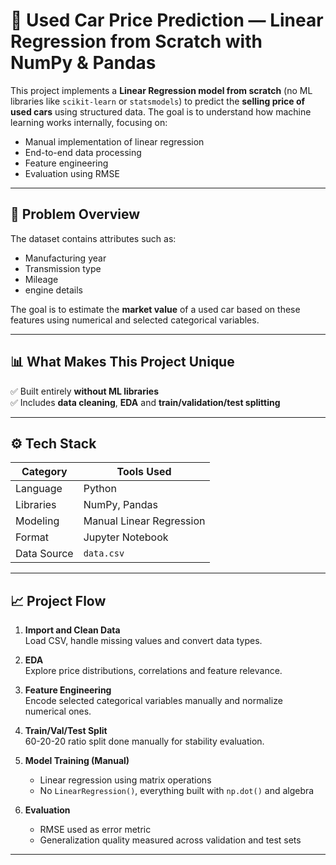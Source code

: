 # 🚗 Used Car Price Prediction — Linear Regression from Scratch with NumPy & Pandas

This project implements a **Linear Regression model from scratch** (no ML libraries like `scikit-learn` or `statsmodels`) 
to predict the **selling price of used cars** using structured data. The goal is to understand how machine learning works 
internally, focusing on:

- Manual implementation of linear regression  
- End-to-end data processing  
- Feature engineering  
- Evaluation using RMSE

---

## 🧠 Problem Overview

The dataset contains attributes such as:
- Manufacturing year
- Transmission type
- Mileage
- engine details

The goal is to estimate the **market value** of a used car based on these features using numerical and selected 
categorical variables.

---

## 📊 What Makes This Project Unique

✅ Built entirely **without ML libraries**  
✅ Includes **data cleaning**, **EDA** and **train/validation/test splitting**  

---

## ⚙️ Tech Stack

| Category        | Tools Used       |
|-----------------|------------------|
| Language        | Python           |
| Libraries       | NumPy, Pandas    |
| Modeling        | Manual Linear Regression |
| Format          | Jupyter Notebook |
| Data Source     | `data.csv`       |

---

## 📈 Project Flow

1. **Import and Clean Data**  
   Load CSV, handle missing values and convert data types.

2. **EDA**  
   Explore price distributions, correlations and feature relevance.

3. **Feature Engineering**  
   Encode selected categorical variables manually and normalize numerical ones.

4. **Train/Val/Test Split**  
   60-20-20 ratio split done manually for stability evaluation.

5. **Model Training (Manual)**  
   - Linear regression using matrix operations  
   - No `LinearRegression()`, everything built with `np.dot()` and algebra

6. **Evaluation**  
   - RMSE used as error metric  
   - Generalization quality measured across validation and test sets

---


